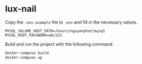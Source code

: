 # lux-nail

Copy the `.env.example` file to `.env` and fill in the necessary values.
```env
MYSQL_VOLUME_HOST_PATH=/Users/nguyenphat/mysql
MYSQL_ROOT_PASSWORD=abc123
```

Build and run the project with the following command:
```bash
docker-compose build
docker-compose up
```